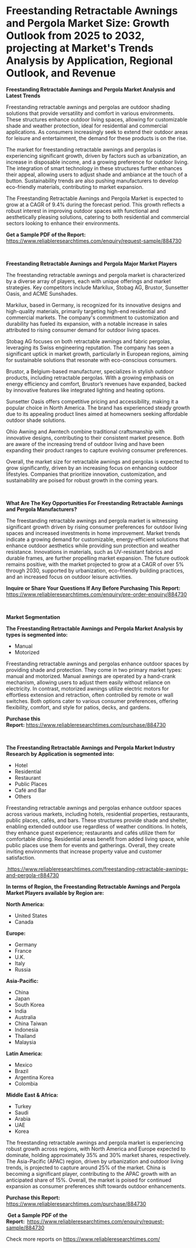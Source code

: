 <p><h1>Freestanding Retractable Awnings and Pergola Market Size: Growth Outlook from 2025 to 2032, projecting at Market's Trends Analysis by Application, Regional Outlook, and Revenue</h1></p><p><strong>Freestanding Retractable Awnings and Pergola Market Analysis and Latest Trends</strong></p>
<p><p>Freestanding retractable awnings and pergolas are outdoor shading solutions that provide versatility and comfort in various environments. These structures enhance outdoor living spaces, allowing for customizable shade and weather protection, ideal for residential and commercial applications. As consumers increasingly seek to extend their outdoor areas for leisure and entertainment, the demand for these products is on the rise.</p><p>The market for freestanding retractable awnings and pergolas is experiencing significant growth, driven by factors such as urbanization, an increase in disposable income, and a growing preference for outdoor living. The integration of smart technology in these structures further enhances their appeal, allowing users to adjust shade and ambiance at the touch of a button. Sustainability trends are also pushing manufacturers to develop eco-friendly materials, contributing to market expansion.</p><p>The Freestanding Retractable Awnings and Pergola Market is expected to grow at a CAGR of 9.4% during the forecast period. This growth reflects a robust interest in improving outdoor spaces with functional and aesthetically pleasing solutions, catering to both residential and commercial sectors looking to enhance their environments.</p></p>
<p><strong>Get a Sample PDF of the Report:&nbsp;</strong> <a href="https://www.reliableresearchtimes.com/enquiry/request-sample/884730?utm_campaign=2310&utm_medium=2&utm_source=Github&utm_content=ia&utm_term=15022025&utm_id=freestanding-retractable-awnings-and-pergola">https://www.reliableresearchtimes.com/enquiry/request-sample/884730</a></p>
<p>&nbsp;</p>
<p><strong>Freestanding Retractable Awnings and Pergola Major Market Players</strong></p>
<p><p>The freestanding retractable awnings and pergola market is characterized by a diverse array of players, each with unique offerings and market strategies. Key competitors include Markilux, Stobag AG, Brustor, Sunsetter Oasis, and ACME Sunshades. </p><p>Markilux, based in Germany, is recognized for its innovative designs and high-quality materials, primarily targeting high-end residential and commercial markets. The company's commitment to customization and durability has fueled its expansion, with a notable increase in sales attributed to rising consumer demand for outdoor living spaces.</p><p>Stobag AG focuses on both retractable awnings and fabric pergolas, leveraging its Swiss engineering reputation. The company has seen a significant uptick in market growth, particularly in European regions, aiming for sustainable solutions that resonate with eco-conscious consumers.</p><p>Brustor, a Belgium-based manufacturer, specializes in stylish outdoor products, including retractable pergolas. With a growing emphasis on energy efficiency and comfort, Brustor’s revenues have expanded, backed by innovative features like integrated lighting and heating options.</p><p>Sunsetter Oasis offers competitive pricing and accessibility, making it a popular choice in North America. The brand has experienced steady growth due to its appealing product lines aimed at homeowners seeking affordable outdoor shade solutions.</p><p>Ohio Awning and Awntech combine traditional craftsmanship with innovative designs, contributing to their consistent market presence. Both are aware of the increasing trend of outdoor living and have been expanding their product ranges to capture evolving consumer preferences.</p><p>Overall, the market size for retractable awnings and pergolas is expected to grow significantly, driven by an increasing focus on enhancing outdoor lifestyles. Companies that prioritize innovation, customization, and sustainability are poised for robust growth in the coming years.</p></p>
<p>&nbsp;</p>
<p><strong>What Are The Key Opportunities For Freestanding Retractable Awnings and Pergola Manufacturers?</strong></p>
<p><p>The freestanding retractable awnings and pergola market is witnessing significant growth driven by rising consumer preferences for outdoor living spaces and increased investments in home improvement. Market trends indicate a growing demand for customizable, energy-efficient solutions that enhance outdoor aesthetics while providing sun protection and weather resistance. Innovations in materials, such as UV-resistant fabrics and durable frames, are further propelling market expansion. The future outlook remains positive, with the market projected to grow at a CAGR of over 5% through 2030, supported by urbanization, eco-friendly building practices, and an increased focus on outdoor leisure activities.</p></p>
<p><strong>Inquire or Share Your Questions If Any Before Purchasing This Report:</strong> <a href="https://www.reliableresearchtimes.com/enquiry/pre-order-enquiry/884730?utm_campaign=2310&utm_medium=2&utm_source=Github&utm_content=ia&utm_term=15022025&utm_id=freestanding-retractable-awnings-and-pergola">https://www.reliableresearchtimes.com/enquiry/pre-order-enquiry/884730</a></p>
<p>&nbsp;</p>
<p><strong>Market Segmentation</strong></p>
<p><strong>The Freestanding Retractable Awnings and Pergola Market Analysis by types is segmented into:</strong></p>
<p><ul><li>Manual</li><li>Motorized</li></ul></p>
<p><p>Freestanding retractable awnings and pergolas enhance outdoor spaces by providing shade and protection. They come in two primary market types: manual and motorized. Manual awnings are operated by a hand-crank mechanism, allowing users to adjust them easily without reliance on electricity. In contrast, motorized awnings utilize electric motors for effortless extension and retraction, often controlled by remote or wall switches. Both options cater to various consumer preferences, offering flexibility, comfort, and style for patios, decks, and gardens.</p></p>
<p><strong>Purchase this Report:&nbsp;</strong><a href="https://www.reliableresearchtimes.com/purchase/884730?utm_campaign=2310&utm_medium=2&utm_source=Github&utm_content=ia&utm_term=15022025&utm_id=freestanding-retractable-awnings-and-pergola">https://www.reliableresearchtimes.com/purchase/884730</a></p>
<p>&nbsp;</p>
<p><strong>The Freestanding Retractable Awnings and Pergola Market Industry Research by Application is segmented into:</strong></p>
<p><ul><li>Hotel</li><li>Residential</li><li>Restaurant</li><li>Public Places</li><li>Café and Bar</li><li>Others</li></ul></p>
<p><p>Freestanding retractable awnings and pergolas enhance outdoor spaces across various markets, including hotels, residential properties, restaurants, public places, cafés, and bars. These structures provide shade and shelter, enabling extended outdoor use regardless of weather conditions. In hotels, they enhance guest experience; restaurants and cafés utilize them for comfortable dining. Residential areas benefit from added living space, while public places use them for events and gatherings. Overall, they create inviting environments that increase property value and customer satisfaction.</p></p>
<p><a href="https://www.reliableresearchtimes.com/freestanding-retractable-awnings-and-pergola-r884730?utm_campaign=2310&utm_medium=2&utm_source=Github&utm_content=ia&utm_term=15022025&utm_id=freestanding-retractable-awnings-and-pergola">&nbsp;https://www.reliableresearchtimes.com/freestanding-retractable-awnings-and-pergola-r884730</a></p>
<p><strong>In terms of Region, the Freestanding Retractable Awnings and Pergola Market Players available by Region are:</strong></p>
<p>
    <p> <strong> North America: </strong>
        <ul>
            <li>United States</li>
            <li>Canada</li>
        </ul>
        </p> 
    <p> <strong> Europe: </strong>
        <ul>
            <li>Germany</li>
            <li>France</li>
            <li>U.K.</li>
            <li>Italy</li>
            <li>Russia</li>
        </ul>
        </p> 
    <p> <strong> Asia-Pacific: </strong>
        <ul>
            <li>China</li>
            <li>Japan</li>
            <li>South Korea</li>
            <li>India</li>
            <li>Australia</li>
            <li>China Taiwan</li>
            <li>Indonesia</li>
            <li>Thailand</li>
            <li>Malaysia</li>
        </ul>
        </p> 
    <p> <strong> Latin America: </strong>
        <ul>
            <li>Mexico</li>
            <li>Brazil</li>
            <li>Argentina Korea</li>
            <li>Colombia</li>
        </ul>
        </p> 
    <p> <strong> Middle East & Africa: </strong>
        <ul>
            <li>Turkey</li>
            <li>Saudi</li>
            <li>Arabia</li>
            <li>UAE</li>
            <li>Korea</li>
        </ul>
    </p>
    </p>
<p><p>The freestanding retractable awnings and pergola market is experiencing robust growth across regions, with North America and Europe expected to dominate, holding approximately 35% and 30% market shares, respectively. The Asia-Pacific (APAC) region, driven by urbanization and outdoor living trends, is projected to capture around 25% of the market. China is becoming a significant player, contributing to the APAC growth with an anticipated share of 15%. Overall, the market is poised for continued expansion as consumer preferences shift towards outdoor enhancements.</p></p>
<p><strong>Purchase this Report: </strong><a href="https://www.reliableresearchtimes.com/purchase/884730?utm_campaign=2310&utm_medium=2&utm_source=Github&utm_content=ia&utm_term=15022025&utm_id=freestanding-retractable-awnings-and-pergola">https://www.reliableresearchtimes.com/purchase/884730</a></p>
<p>&nbsp;<strong>Get a Sample PDF of the Report:&nbsp;&nbsp;</strong><a href="https://www.reliableresearchtimes.com/enquiry/request-sample/884730?utm_campaign=2310&utm_medium=2&utm_source=Github&utm_content=ia&utm_term=15022025&utm_id=freestanding-retractable-awnings-and-pergola">https://www.reliableresearchtimes.com/enquiry/request-sample/884730</a></p>
<p><strong></strong></p>
<p>Check more reports on <a href="https://www.reliableresearchtimes.com/?utm_campaign=2310&utm_medium=2&utm_source=Github&utm_content=ia&utm_term=15022025&utm_id=freestanding-retractable-awnings-and-pergola">https://www.reliableresearchtimes.com/</a></p>